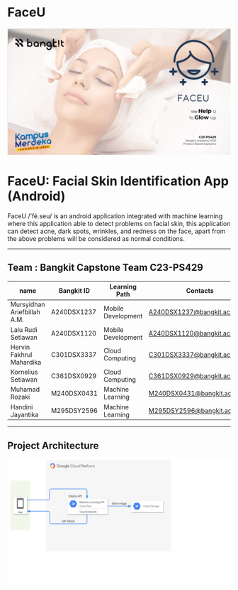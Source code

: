 # FaceU

![alt text](https://github.com/dannriev/FaceU/blob/master/FaceU%20background.png?raw=true)

# FaceU: Facial Skin Identification App (Android)
FaceU /’fé.seu/ is an android application integrated with machine learning where this application able to detect problems on facial skin, this application can detect acne, dark spots, wrinkles, and redness on the face, apart from the above problems will be considered as normal conditions.
_____________________________________________________________________________________________________________________________________________________________

## Team : Bangkit Capstone Team C23-PS429

| name                        | Bangkit ID   | Learning Path      | Contacts                    |
| --------------------------- | ------------ | ------------------ | --------------------------- |
| Mursyidhan Ariefbillah A.M. | A240DSX1237  | Mobile Development | A240DSX1237@bangkit.academy |
| Lalu Rudi Setiawan          | A240DSX1120  | Mobile Development | A240DSX1120@bangkit.academy |
| Hervin Fakhrul Mahardika    | C301DSX3337  | Cloud Computing    | C301DSX3337@bangkit.academy |
| Kornelius Setiawan          | C361DSX0929  | Cloud Computing    | C361DSX0929@bangkit.academy |
| Muhamad Rozaki              | M240DSX0431  | Machine Learning   | M240DSX0431@bangkit.academy |
| Handini Jayantika           | M295DSY2596  | Machine Learning   | M295DSY2596@bangkit.academy |

_____________________________________________________________________________________________________________________________________________________________

## Project Architecture

![alt text](https://github.com/dannriev/FaceU/blob/master/cloud%20architecture.png?raw=true)

